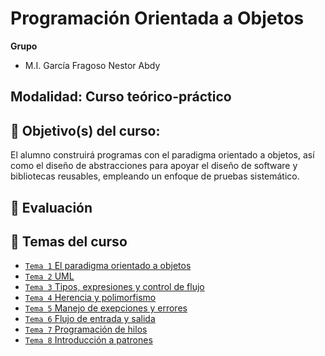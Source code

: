 # Programación Orientada a Objetos
**Grupo**
- M.I. García Fragoso Nestor Abdy

## Modalidad: Curso teórico-práctico
## :dart: Objetivo(s) del curso:
El alumno construirá programas con el paradigma orientado a objetos, así como el diseño de abstracciones
para apoyar el diseño de software y bibliotecas reusables, empleando un enfoque de pruebas sistemático.

## :pencil: Evaluación

## :bookmark_tabs: Temas del curso
- [`Tema 1` El paradigma orientado a objetos ](./Tema%1)
- [`Tema 2` UML ](./Postwork%2002)
- [`Tema 3` Tipos, expresiones y control de flujo](./Postwork%2003)
- [`Tema 4` Herencia y polimorfismo](./Postwork%2004)
- [`Tema 5` Manejo de exepciones y errores](./Postwork%2005)
- [`Tema 6` Flujo de entrada y salida](./Postwork%2006)
- [`Tema 7` Programación de hilos](./Postwork%2007)
- [`Tema 8` Introducción a patrones](./Postwork%2008)
